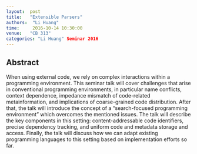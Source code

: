 ```yaml
--- 
layout:  post 
title:   "Extensible Parsers"
authors:  "Li Huang"
time:     2016-10-14 10:30:00
venue:   "CB 313"
categories: "Li Huang" Seminar 2016
--- 
```

## Abstract

When using external code, we rely on complex interactions within a
programming
environment. This seminar talk will cover challenges that arise in
conventional
programming environments, in particular name conflicts, context dependence,
impedance mismatch of code-related metainformation, and implications of
coarse-grained code distribution. After that, the talk will introduce the
concept of a “search-focused programming environment” which overcomes the
mentioned issues. The talk will describe the key components in this setting:
content-addressable code identifiers, precise dependency tracking, and
uniform
code and metadata storage and access. Finally, the talk will discuss how we
can
adapt existing programming languages to this setting based on implementation
efforts so far.


